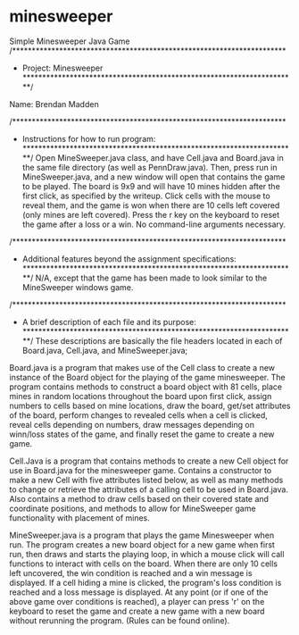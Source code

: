 # minesweeper
Simple Minesweeper Java Game
/**********************************************************************
 * Project: Minesweeper
 **********************************************************************/

Name: Brendan Madden

/**********************************************************************
 *  Instructions for how to run program:
 **********************************************************************/
Open MineSweeper.java class, and have Cell.java and Board.java in the same file
    directory (as well as PennDraw.java). Then, press run in MineSweeper.java, and
    a new window will open that contains the game to be played. The board is 9x9 and
    will have 10 mines hidden after the first click, as specified by the writeup. 
    Click cells with the mouse to reveal them, and the game is won when there are 10
    cells left covered (only mines are left covered). Press the r key on the keyboard
    to reset the game after a loss or a win. No command-line arguments necessary.

/**********************************************************************
 *  Additional features beyond the assignment specifications:                   
 **********************************************************************/
N/A, except that the game has been made to look similar to the MineSweeper
    windows game.


/**********************************************************************
 *  A brief description of each file and its purpose:                                          
 **********************************************************************/
These descriptions are basically the file headers located in each of Board.java,
    Cell.java, and MineSweeper.java; 

Board.java is a program that makes use of the Cell class to create a new instance 
 of the Board object for the playing of the game minesweeper. The program contains 
 methods to construct a board object with 81 cells, place mines in random locations 
 throughout the board upon first click, assign numbers to cells based on mine 
 locations, draw the board, get/set attributes of the board, perform changes to 
 revealed cells when a cell is clicked, reveal cells depending on numbers, draw 
 messages depending on winn/loss states of the game, and finally reset the game to 
 create a new game.
    
Cell.Java is a program that contains methods to create a new Cell object for use in
 Board.java for the minesweeper game. Contains a constructor to make a new
 Cell with five attributes listed below, as well as many methods to change or 
 retrieve the attributes of a calling cell to be used in Board.java. Also contains
 a method to draw cells based on their covered state and coordinate positions, and 
 methods to allow for MineSweeper game functionality with placement of mines.
    
MineSweeper.java is a program that plays the game Minesweeper when run. The program 
 creates a new board object for a new game when first run, then draws and starts 
  the playing loop, in which a mouse click will call functions to interact with 
  cells on the board. When there are only 10 cells left uncovered, the win condition
  is reached and a win message is displayed. If a cell hiding a mine is clicked, the
  program's loss condition is reached and a loss message is displayed. At any point 
  (or if one of the above game over conditions is reached), a player can press 'r' 
  on the keyboard to reset the game and create a new game with a new board without 
  rerunning the program. (Rules can be found online).
